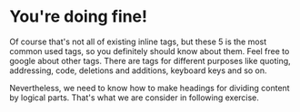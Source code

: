 # You're doing fine!

Of course that's not all of existing inline tags, but these 5 is the most common used tags, so you definitely should know about them. Feel free to google about other tags. There are tags for different purposes like quoting, addressing, code, deletions and additions, keyboard keys and so on.

Nevertheless, we need to know how to make headings for dividing content by logical parts. That's what we are consider in following exercise.
